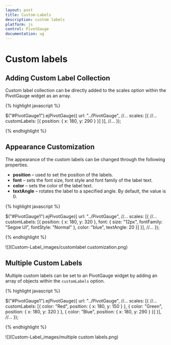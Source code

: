 ```yaml
---
layout: post
title: Custom-Labels
description: custom labels
platform: js
control: PivotGauge
documentation: ug
---
```


# Custom labels

## Adding Custom Label Collection

Custom label collection can be directly added to the scales option within the PivotGauge widget as an array.

{% highlight javascript %}

$("#PivotGauge1").ejPivotGauge({
    url: "../PivotGauge",
    //...
    scales: [{
        //...
        customLabels: [{
            position: {
                x: 180,
                y: 290
            }
        }]
    }],
    //...
});

{% endhighlight %}

## Appearance Customization

The appearance of the custom labels can be changed through the following properties.

* **position** – used to set the position of the labels.
* **font** – sets the font size, font style and font family of the label text.
* **color** – sets the color of the label text.
* **textAngle** – rotates the label to a specified angle. By default, the value is 0.

{% highlight javascript %}

$("#PivotGauge1").ejPivotGauge({
    url: "../PivotGauge",
    //...
    scales: [{
        //...
        customLabels: [{
            position: {
                x: 180,
                y: 320
            },
            font: {
                size: "12px",
                fontFamily: "Segoe UI",
                fontStyle: "Normal"
            },
            color: "blue",
            textAngle: 20
        }]
    }],
    //...
});

{% endhighlight %}

![](Custom-Label_images/customlabel customization.png) 

## Multiple Custom Labels

Multiple custom labels can be set to an PivotGauge widget by adding an array of objects within the `customLabels` option. 

{% highlight javascript %}

$("#PivotGauge1").ejPivotGauge({
    url: "../PivotGauge",
    //...
    scales: [{
        //...
        customLabels: [{
            color: "Red",
            position: {
                x: 180,
                y: 150
            }
        }, {
            color: "Green",
            position: {
                x: 180,
                y: 320
            }
        }, {
            color: "Blue",
            position: {
                x: 180,
                y: 290
            }
        }]
    }],
    //...
});

{% endhighlight %}

![](Custom-Label_images/multiple custom labels.png) 
